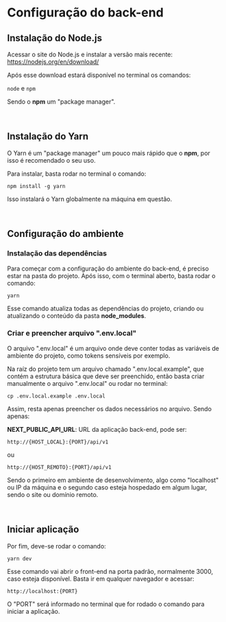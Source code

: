 # Configuração do back-end

## Instalação do <strong>Node.js</strong>

Acessar o site do Node.js e instalar a versão mais recente:
<br/>
https://nodejs.org/en/download/

Após esse download estará disponível no terminal os comandos:

<code>node</code> e <code>npm</code>

Sendo o <strong>npm</strong> um "package manager".

<br/>

## Instalação do <strong>Yarn</strong>

O Yarn é um "package manager" um pouco mais rápido que o <strong>npm</strong>, por isso é recomendado o seu uso.

Para instalar, basta rodar no terminal o comando:

<code>npm install -g yarn</code>

Isso instalará o Yarn globalmente na máquina em questão.

<br/>

## Configuração do ambiente

### <strong>Instalação das dependências</strong>

Para começar com a configuração do ambiente do back-end, é preciso estar na pasta do projeto. Após isso, com o terminal aberto, basta rodar o comando:

<code>yarn</code>

Esse comando atualiza todas as dependências do projeto, criando ou atualizando o conteúdo da pasta <strong>node_modules</strong>.

### <strong>Criar e preencher arquivo ".env.local"</strong>

O arquivo ".env.local" é um arquivo onde deve conter todas as variáveis de ambiente do projeto, como tokens sensíveis por exemplo.

Na raíz do projeto tem um arquivo chamado ".env.local.example", que contém a estrutura básica que deve ser preenchido, então basta criar manualmente o arquivo ".env.local" ou rodar no terminal:

<code>cp .env.local.example .env.local</code>

Assim, resta apenas preencher os dados necessários no arquivo. Sendo apenas:

<strong>NEXT_PUBLIC_API_URL</strong>: URL da aplicação back-end, pode ser:

<code>http://{HOST_LOCAL}:{PORT}/api/v1</code>

ou

<code>http://{HOST_REMOTO}:{PORT}/api/v1</code>

Sendo o primeiro em ambiente de desenvolvimento, algo como "localhost" ou IP da máquina e o segundo caso esteja hospedado em algum lugar, sendo o site ou domínio remoto.

<br/>

## Iniciar aplicação

Por fim, deve-se rodar o comando:

<code>yarn dev</code>

Esse comando vai abrir o front-end na porta padrão, normalmente 3000, caso esteja disponível. Basta ir em qualquer navegador e acessar:

<code>http://localhost:{PORT}</code>

O "PORT" será informado no terminal que for rodado o comando para iniciar a aplicação.
